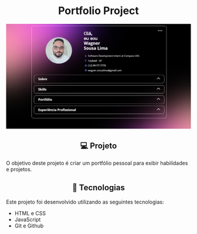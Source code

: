 <h1 align="center"> Portfolio Project </h1>

![Banner Principal](/assets/img/pp.png)

<h2 align="center"> 
  💻 Projeto
</h2>

O objetivo deste projeto é criar um portfólio pessoal para exibir habilidades e projetos.
<h2 align="center">
🚀 Tecnologias
</h2>
Este projeto foi desenvolvido utilizando as seguintes tecnologias:

- HTML e CSS
- JavaScript
- Git e Github
<h2 align="center">


